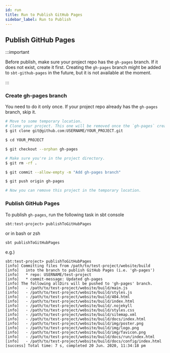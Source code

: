 ```yaml
---
id: run
title: Run to Publish GitHub Pages
sidebar_label: Run to Publish
---
```


## Publish GitHub Pages

:::important

Before publish, make sure your project repo has the `gh-pages` branch.
If it does not exist, create it first. Creating the `gh-pages` branch
 might be added to `sbt-github-pages` in the future, but it is not available at the moment.

:::

### Create gh-pages branch
You need to do it only once. If your project repo already has the `gh-pages` branch, skip it.

```bash
# Move to some temporary location.
# Clone your project. This one will be removed once the `gh-pages` creation is done.
$ git clone git@github.com:USERNAME/YOUR_PROJECT.git

$ cd YOUR_PROJECT

$ git checkout --orphan gh-pages

# Make sure you're in the project directory.
$ git rm -rf .

$ git commit --allow-empty -m "Add gh-pages branch"

$ git push origin gh-pages

# Now you can remove this project in the temporary location.
```

### Publish GitHub Pages

To publish `gh-pages`, run the following task in sbt console
```sbtshell
sbt:test-project> publishToGitHubPages 
```
or in bash or zsh
```bash
sbt publishToGitHubPages 
```

e.g.)
```
sbt:test-project> publishToGitHubPages
[info] Committing files from /path/to/test-project/website/build
[info]   into the branch to publish GitHub Pages (i.e. 'gh-pages')
[info]   * repo: USERNAME/test-project
[info]   * commit-message: Updated gh-pages
[info] The following allDirs will be pushed to 'gh-pages' branch.
[info]   - /path/to/test-project/website/build/main.js
[info]   - /path/to/test-project/website/build/styles.js
[info]   - /path/to/test-project/website/build/404.html
[info]   - /path/to/test-project/website/build/index.html
[info]   - /path/to/test-project/website/build/.nojekyll
[info]   - /path/to/test-project/website/build/styles.css
[info]   - /path/to/test-project/website/build/sitemap.xml
[info]   - /path/to/test-project/website/build/docs/index.html
[info]   - /path/to/test-project/website/build/img/poster.png
[info]   - /path/to/test-project/website/build/img/logo.png
[info]   - /path/to/test-project/website/build/img/favicon.png
[info]   - /path/to/test-project/website/build/docs/run/index.html
[info]   - /path/to/test-project/website/build/docs/config/index.html
[success] Total time: 7 s, completed 20 Jun. 2020, 11:34:18 pm
```
